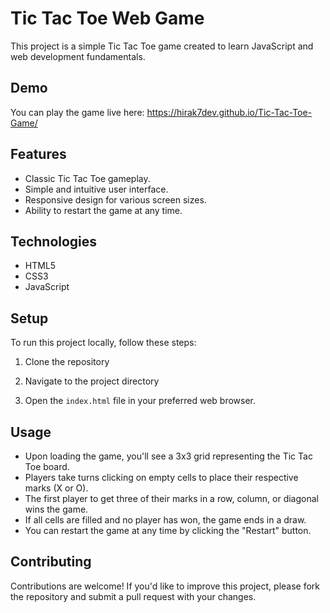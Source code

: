 # Tic Tac Toe Web Game

This project is a simple Tic Tac Toe game created to learn JavaScript and web development fundamentals.

## Demo
You can play the game live here: https://hirak7dev.github.io/Tic-Tac-Toe-Game/

## Features
- Classic Tic Tac Toe gameplay.
- Simple and intuitive user interface.
- Responsive design for various screen sizes.
- Ability to restart the game at any time.

## Technologies
- HTML5
- CSS3
- JavaScript

## Setup
To run this project locally, follow these steps:

1. Clone the repository

2. Navigate to the project directory

3. Open the `index.html` file in your preferred web browser.

## Usage
- Upon loading the game, you'll see a 3x3 grid representing the Tic Tac Toe board.
- Players take turns clicking on empty cells to place their respective marks (X or O).
- The first player to get three of their marks in a row, column, or diagonal wins the game.
- If all cells are filled and no player has won, the game ends in a draw.
- You can restart the game at any time by clicking the "Restart" button.

## Contributing
Contributions are welcome! If you'd like to improve this project, please fork the repository and submit a pull request with your changes.
